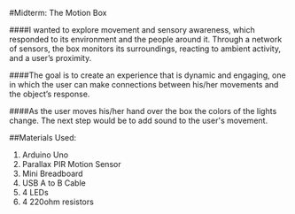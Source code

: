 #Midterm: The Motion Box

####I wanted to explore movement and sensory awareness, which responded to its environment and the people around it. Through a network of sensors, the box monitors its surroundings, reacting to ambient activity, and a user’s proximity. 

####The goal is to create an experience that is dynamic and engaging, one in which the user can make connections between his/her movements and the object’s response.

####As the user moves his/her hand over the box the colors of the lights change. The next step would be to add sound to the user's movement.

##Materials Used:
1. Arduino Uno
2. Parallax PIR Motion Sensor
3. Mini Breadboard
4. USB A to B Cable
5. 4 LEDs
6. 4 220ohm resistors